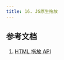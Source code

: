 ```yaml
---
title: 16. JS原生拖放
---
```



## 参考文档
1. [HTML 拖放 API](https://developer.mozilla.org/zh-CN/docs/Web/API/HTML_Drag_and_Drop_API)